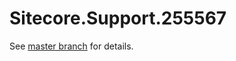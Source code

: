 # Sitecore.Support.255567

See [master branch](https://github.com/sitecoresupport/Sitecore.Support.255567) for details.